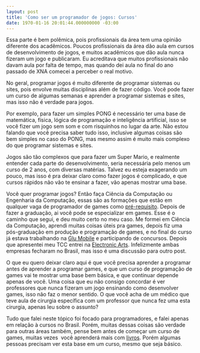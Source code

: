 ```yaml
---
layout: post
title: 'Como ser um programador de jogos: Cursos'
date: 1970-01-16 20:01:44.000000000 -03:00
---
```


Essa parte é bem polêmica, pois profissionais da área tem uma opinião diferente dos acadêmicos. Poucos profissionais da área dão aula em cursos de desenvolvimento de jogos, e muitos acadêmicos que dão aula nunca fizeram um jogo e publicaram. Eu acreditava que muitos profissionais não davam aula por falta de tempo, mas quando dei aula no final do ano passado de XNA comecei a perceber o real motivo.

No geral, programar jogos é muito diferente de programar sistemas ou sites, pois envolve muitas disciplinas além de fazer código. Você pode fazer um curso de algumas semanas e aprender a programar sistemas e sites, mas isso não é verdade para jogos.

Por exemplo, para fazer um simples PONG é necessário ter uma base de matemática, física, lógica de programação e inteligência artificial, isso se você fizer um jogo sem som e com risquinhos no lugar da arte. Não estou falando que você precisa saber tudo isso, inclusive algumas coisas são bem simples no caso do PONG, mas mesmo assim é muito mais complexo do que programar sistemas e sites.

Jogos são tão complexos que para fazer um Super Mario, e realmente entender cada parte do desenvolvimento, seria necessária pelo menos um curso de 2 anos, com diversas matérias. Talvez eu esteja exagerando um pouco, mas isso é pra deixar claro como fazer jogos é complicado, e que cursos rápidos não vão te ensinar a fazer, vão apenas mostrar uma base.

Você quer programar jogos? Então faça Ciência da Computação ou Engenharia da Computação, essas são as formações que estão em qualquer vaga de programador de games como [pré-requisito](http://gamasutra.com/jobs/board.php?category=16 "Gamasutra"). Depois de fazer a graduação, ai você pode se especializar em games. Esse é o caminho que segui, e deu muito certo no meu caso. Me formei em Ciência da Computação, aprendi muitas coisas úteis pra games, depois fiz uma pós-graduação em produção e programação de games, e no final do curso já estava trabalhando na [Glu Mobile](http://glu.com "Glu") e participando de concursos. Depois que apresentei meu TCC entrei na [Electronic Arts](http://ea.com "EA"). Infelizmente ambas empresas fecharam no Brasil, mas isso é uma discussão para outro post.

O que eu quero deixar claro aqui é que você precisa aprender a programar antes de aprender a programar games, e que um curso de programação de games vai te mostrar uma base bem básica, e que continuar depende apenas de você. Uma coisa que eu não consigo concordar é ver professores que nunca fizeram um jogo ensinando como desenvolver games, isso não faz o menor sentido. O que você acha de um médico que teve aula de cirurgia específica com um professor que nunca fez uma esta cirurgia, apenas leu sobre o assunto?

Tudo que falei neste tópico foi focado para programadores, e falei apenas em relação à cursos no Brasil. Porém, muitas dessas coisas são verdade para outras áreas também, pense bem antes de começar um curso de games, muitas vezes  você aprenderá mais com [livros](http://gamedeveloper.com.br/category/livro/ "Livros"). Porém algumas pessoas precisam ver esta base em um curso, mesmo que seja básico.



